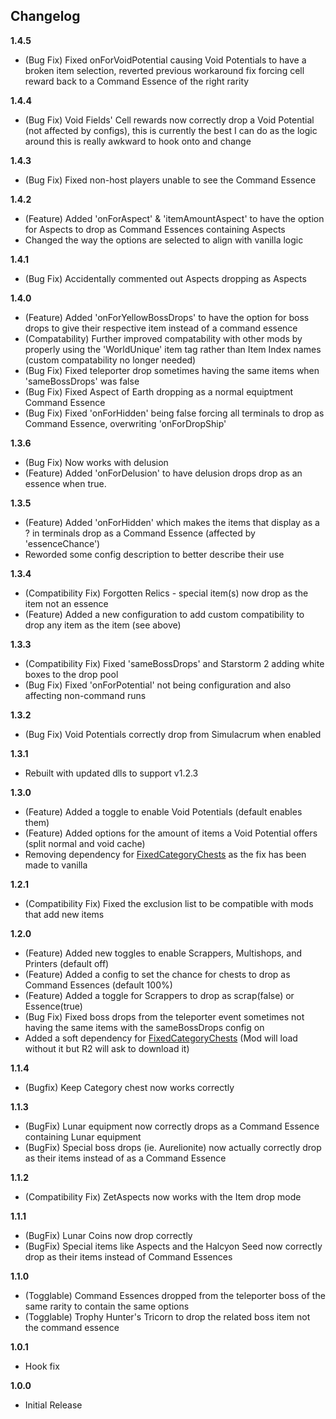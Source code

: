 ## Changelog

**1.4.5**

* (Bug Fix) Fixed onForVoidPotential causing Void Potentials to have a broken item selection, reverted previous workaround fix forcing cell reward back to a Command Essence of the right rarity

**1.4.4**

* (Bug Fix) Void Fields' Cell rewards now correctly drop a Void Potential (not affected by configs), this is currently the best I can do as the logic around this is really awkward to hook onto and change

**1.4.3**

* (Bug Fix) Fixed non-host players unable to see the Command Essence

**1.4.2**

* (Feature) Added 'onForAspect' & 'itemAmountAspect' to have the option for Aspects to drop as Command Essences containing Aspects
* Changed the way the options are selected to align with vanilla logic

**1.4.1**

* (Bug Fix) Accidentally commented out Aspects dropping as Aspects

**1.4.0**

* (Feature) Added 'onForYellowBossDrops' to have the option for boss drops to give their respective item instead of a command essence
* (Compatability) Further improved compatability with other mods by properly using the 'WorldUnique' item tag rather than Item Index names (custom compatability no longer needed)
* (Bug Fix) Fixed teleporter drop sometimes having the same items when 'sameBossDrops' was false
* (Bug Fix) Fixed Aspect of Earth dropping as a normal equiptment Command Essence
* (Bug Fix) Fixed 'onForHidden' being false forcing all terminals to drop as Command Essence, overwriting 'onForDropShip'

**1.3.6**

* (Bug Fix) Now works with delusion
* (Feature) Added 'onForDelusion' to have delusion drops drop as an essence when true.

**1.3.5**

* (Feature) Added 'onForHidden' which makes the items that display as a ? in terminals drop as a Command Essence (affected by 'essenceChance')
* Reworded some config description to better describe their use

**1.3.4**

* (Compatibility Fix) Forgotten Relics - special item(s) now drop as the item not an essence
* (Feature) Added a new configuration to add custom compatibility to drop any item as the item (see above)

**1.3.3**

* (Compatibility Fix) Fixed 'sameBossDrops' and Starstorm 2 adding white boxes to the drop pool
* (Bug Fix) Fixed 'onForPotential' not being configuration and also affecting non-command runs

**1.3.2**

* (Bug Fix) Void Potentials correctly drop from Simulacrum when enabled

**1.3.1**

* Rebuilt with updated dlls to support v1.2.3

**1.3.0**

* (Feature) Added a toggle to enable Void Potentials (default enables them)
* (Feature) Added options for the amount of items a Void Potential offers (split normal and void cache)
* Removing dependency for [FixedCategoryChests](https://thunderstore.io/package/Cercain/FixedCategoryChests/) as the fix has been made to vanilla

**1.2.1**

* (Compatibility Fix) Fixed the exclusion list to be compatible with mods that add new items

**1.2.0**

* (Feature) Added new toggles to enable Scrappers, Multishops, and Printers (default off)
* (Feature) Added a config to set the chance for chests to drop as Command Essences (default 100%)
* (Feature) Added a toggle for Scrappers to drop as scrap(false) or Essence(true)
* (Bug Fix) Fixed boss drops from the teleporter event sometimes not having the same items with the sameBossDrops config on
* Added a soft dependency for [FixedCategoryChests](https://thunderstore.io/package/Cercain/FixedCategoryChests/) (Mod will load without it but R2 will ask to download it)

**1.1.4**

* (Bugfix) Keep Category chest now works correctly

**1.1.3**

* (BugFix) Lunar equipment now correctly drops as a Command Essence containing Lunar equipment
* (BugFix) Special boss drops (ie. Aurelionite) now actually correctly drop as their items instead of as a Command Essence

**1.1.2**

* (Compatibility Fix) ZetAspects now works with the Item drop mode

**1.1.1**

* (BugFix) Lunar Coins now drop correctly
* (BugFix) Special items like Aspects and the Halcyon Seed now correctly drop as their items instead of Command Essences

**1.1.0**

* (Togglable) Command Essences dropped from the teleporter boss of the same rarity to contain the same options
* (Togglable) Trophy Hunter's Tricorn to drop the related boss item not the command essence

**1.0.1**

* Hook fix

**1.0.0**

* Initial Release
